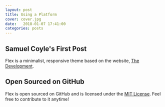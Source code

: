```yaml
---
layout: post
title: Using a Platform
cover: cover.jpg
date:   2018-01-07 17:41:00
categories: posts
---
```


## Samuel Coyle's First Post

Flex is a minimalist, responsive theme based on the website, [The Development](http://thedevelopment.co).

## Open Sourced on GitHub

Flex is open sourced on GitHub and is licensed under the [MIT License](http://opensource.org/licenses/MIT). Feel free to contribute to it anytime!
